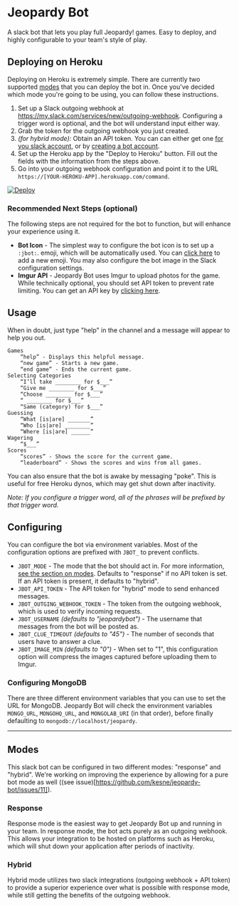 # Jeopardy Bot

A slack bot that lets you play full Jeopardy! games. Easy to deploy, and highly configurable to your team's style of play.

## Deploying on Heroku

Deploying on Heroku is extremely simple. There are currently two supported [modes](#modes) that you can deploy the bot in. Once you've decided which mode you're going to be using, you can follow these instructions.

1. Set up a Slack outgoing webhook at https://my.slack.com/services/new/outgoing-webhook. Configuring a trigger word is optional, and the bot will understand input either way.
2. Grab the token for the outgoing webhook you just created.
3. _(for hybrid mode):_ Obtain an API token. You can can either get one [for you slack account](https://api.slack.com/web), or by [creating a bot account](https://my.slack.com/services/new/bot).
4. Set up the Heroku app by the "Deploy to Heroku" button. Fill out the fields with the information from the steps above.
5. Go into your outgoing webhook configuration and point it to the URL `https://[YOUR-HEROKU-APP].herokuapp.com/command`.

[![Deploy](https://www.herokucdn.com/deploy/button.svg)](https://heroku.com/deploy)

### Recommended Next Steps (optional)

The following steps are not required for the bot to function, but will enhance your experience using it.

- **Bot Icon** - The simplest way to configure the bot icon is to set up a `:jbot:`.  emoji, which will be automatically used. You can [click here](https://my.slack.com/customize/emoji) to add a new emoji. You may also configure the bot image in the Slack configuration settings.
- **Imgur API** - Jeopardy Bot uses Imgur to upload photos for the game. While technically optional, you should set API token to prevent rate limiting. You can get an API key by [clicking here](https://api.imgur.com/oauth2/addclient).

## Usage

When in doubt, just type "help" in the channel and a message will appear to help you out.

```
Games
    “help” - Displays this helpful message.
    “new game” - Starts a new game.
    “end game” - Ends the current game.
Selecting Categories
    “I’ll take ________ for $___”
    “Give me ________ for $___”
    “Choose ________ for $___”
    “ ________ for $___”
    “Same (category) for $___”
Guessing
    “What [is|are] _______”
    “Who [is|are] ________”
    “Where [is|are] ______”
Wagering
    “$___”
Scores
    “scores” - Shows the score for the current game.
    “leaderboard” - Shows the scores and wins from all games.
 ```

 You can also ensure that the bot is awake by messaging "poke".  This is useful for free Heroku dynos, which may get shut down after inactivity.

_Note: If you configure a trigger word, all of the phrases will be prefixed by that trigger word._

## Configuring

You can configure the bot via environment variables. Most of the configuration options are prefixed with `JBOT_` to prevent conflicts.

- `JBOT_MODE` - The mode that the bot should act in. For more information, [see the section on modes](#modes). Defaults to "response" if no API token is set. If an API token is present, it defaults to "hybrid".
- `JBOT_API_TOKEN` - The API token for "hybrid" mode to send enhanced messages.
- `JBOT_OUTGING_WEBHOOK_TOKEN` - The token from the outgoing webhook, which is used to verify incoming requests.
- `JBOT_USERNAME` _(defaults to "jeopardybot")_ - The username that messages from the bot will be posted as.
- `JBOT_CLUE_TIMEOUT` _(defaults to "45")_ - The number of seconds that users have to answer a clue.
- `JBOT_IMAGE_MIN` _(defaults to "0")_ - When set to "1", this configuration option will compress the images captured before uploading them to Imgur.

### Configuring MongoDB

There are three different environment variables that you can use to set the URL for MongoDB. Jeopardy Bot will check the environment variables `MONGO_URL`, `MONGOHQ_URL`, and `MONGOLAB_URI` (in that order), before finally defaulting to `mongodb://localhost/jeopardy`.


---

## Modes

This slack bot can be configured in two different modes: "response" and "hybrid". We're working on improving the experience by allowing for a pure bot mode as well ((see issue)[https://github.com/kesne/jeopardy-bot/issues/11]).

### Response

Response mode is the easiest way to get Jeopardy Bot up and running in your team. In response mode, the bot acts purely as an outgoing webhook. This allows your integration to be hosted on platforms such as Heroku, which will shut down your application after periods of inactivity.

### Hybrid

Hybrid mode utilizes two slack integrations (outgoing webhook + API token) to provide a superior experience over what is possible with response mode, while still getting the benefits of the outgoing webhook.
